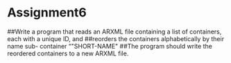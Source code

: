 # Assignment6
##Write a program that reads an ARXML file containing a list of containers, each with a unique ID, and 
##reorders the containers alphabetically by their name sub- container “"SHORT-NAME"
##The program should write the reordered containers to a new ARXML file.
